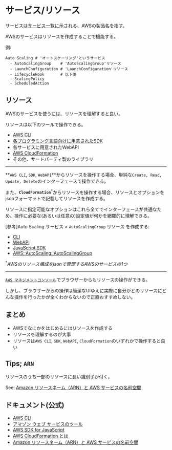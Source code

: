 # サービス/リソース

サービスは[サービス一覧](http://aws.amazon.com/jp/about-aws/global-infrastructure/regional-product-services/)に示される、AWSの製品名を指す。

AWSのサービスはリソースを作成することで機能する。

例:

```
Auto Scaling # 'オートスケーリング'というサービス
  - AutoScalingGroup    # 'AutoScalingGroup'リソース
  - LaunchConfiguration # 'LaunchConfiguration'リソース
  - LifecycleHook       # 以下略
  - ScalingPolicy
  - ScheduledAction
```

## リソース

AWSのサービスを使うには、リソースを理解すると良い。

リソースは以下のツールで操作できる。

- [AWS CLI](http://docs.aws.amazon.com/cli/latest/index.html)
- [各プログラミング言語向けに用意されたSDK](https://aws.amazon.com/jp/tools/)
- 各サービスに用意されたWebAPI
- [AWS CloudFormation](https://docs.aws.amazon.com/ja_jp/AWSCloudFormation/latest/UserGuide/Welcome.html)
- その他、サードパーティ製のライブラリ

---

**`AWS CLI`, `SDK`, `WebAPI`**からリソースを操作する場合、単純な`Create, Read, Update, Delete`のインターフェースで操作できる。

また、**`CloudFormation`**<sup>*</sup>からリソースを操作する場合、リソースとオプションをjsonフォーマットで記載してリソースを作成する。

リソースに指定可能なオプションはこれら全てでインターフェースが共通なため、操作に必要な(あるいは任意の)設定値が何かを網羅的に理解できる。

[参考]Auto Scaling サービス > `AutoScalingGroup` リソース を作成する:

- [CLI](http://docs.aws.amazon.com/cli/latest/reference/autoscaling/create-auto-scaling-group.html)
- [WebAPI](http://docs.aws.amazon.com/ja_jp/AutoScaling/latest/APIReference/API_CreateAutoScalingGroup.html)
- [JavaScript SDK](http://docs.aws.amazon.com/AWSJavaScriptSDK/latest/AWS/AutoScaling.html#createAutoScalingGroup-property)
- [AWS::AutoScaling::AutoScalingGroup](https://docs.aws.amazon.com/ja_jp/AWSCloudFormation/latest/UserGuide/aws-properties-as-group.html)

<sup>*</sup>_AWSのリソース構成をjsonで管理するAWSのサービスの1つ_

---

[`AWS マネジメントコンソール`](https://aws.amazon.com/jp/console/)でブラウザーからもリソースの操作ができる。

しかし、ブラウザーからの操作は簡潔なUIゆえに実際に自分がどのリソースにどんな操作を行ったかが全くわからないので正直おすすめしない。

## まとめ

- AWSでなにかをはじめるにはリソースを作成する
- リソースを理解するのが大事
- リソースは`AWS CLI`, `SDK`, `WebAPI`, `CloudFormation`のいずれかで操作すると良い

## Tips; `ARN`

リソースのうち一部のリソースに長い識別子が付く。

See: [Amazon リソースネーム（ARN）と AWS サービスの名前空間](https://docs.aws.amazon.com/ja_jp/general/latest/gr/aws-arns-and-namespaces.html#arn-syntax-autoscaling)

## ドキュメント(公式)
- [AWS CLI](http://docs.aws.amazon.com/cli/latest/index.html)
- [アマゾン ウェブ サービスのツール](https://aws.amazon.com/jp/tools/)
- [AWS SDK for JavaScript](http://docs.aws.amazon.com/AWSJavaScriptSDK/latest/index.html)
- [AWS CloudFormation とは](http://docs.aws.amazon.com/ja_jp/AWSCloudFormation/latest/UserGuide/Welcome.html)
- [Amazon リソースネーム（ARN）と AWS サービスの名前空間](https://docs.aws.amazon.com/ja_jp/general/latest/gr/aws-arns-and-namespaces.html#arn-syntax-autoscaling)
